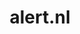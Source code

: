 ---
layout: post
title: "alert.nl"
internal_url: "/dutchgov/alert.nl.html"
subdomains_count: 24
all_subdomains_count: 24
urls_count: 0
ssl_rank: 0
http_rank: 0
url_link: /data/alert.nl/urls.txt
all_subdomains_link: /data/alert.nl/all_subdomains.txt
subdomains_link: /data/alert.nl/subdomains.txt
categories: dutchgov
---